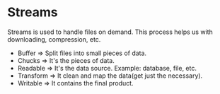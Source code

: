 # Streams

Streams is used to handle files on demand. This process helps us with downloading, compression, etc.

- Buffer => Split files into small pieces of data.
- Chucks => It's the pieces of data.
- Readable => It's the data source. Example: database, file, etc.
- Transform => It clean and map the data(get just the necessary).
- Writable => It contains the final product.